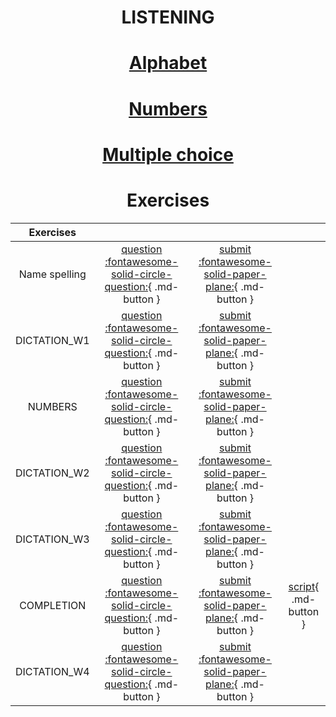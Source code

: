 
## <h1 style="text-align: center;">LISTENING</h1>

# <h1 style="text-align: center;">[Alphabet](https://drive.google.com/file/d/1LokVtxI0IQLM5y-nRoYc9YB0Eyy9t_b1/view?usp=sharing)</h1>

# <h1 style="text-align: center;">[Numbers](https://drive.google.com/file/d/1NnMOTvewQ1LaKjUdC0AnZTD84ZUwEd7v/view?usp=sharing)</h1>

# <h1 style="text-align: center;">[Multiple choice](https://drive.google.com/file/d/1MojIZNzdKyi-4ewVHlHFlmsssa9fxmuW/view)</h1>

# <h1 style="text-align: center;">Exercises</h1>
| Exercises | | | |
| :-----------: | :-----------: | :-----------: | :-----------: |
| Name spelling | [question :fontawesome-solid-circle-question:](https://docs.google.com/forms/d/e/1FAIpQLSe4P7R6RqjYdxyYSroniGPYZm9vxJiHoDSBZCsKGKocVVnlgA/viewform){ .md-button } |  [submit :fontawesome-solid-paper-plane:](https://docs.google.com/forms/d/e/1FAIpQLSe4P7R6RqjYdxyYSroniGPYZm9vxJiHoDSBZCsKGKocVVnlgA/viewform){ .md-button } |
| DICTATION_W1 | [question :fontawesome-solid-circle-question:](https://docs.google.com/forms/d/e/1FAIpQLSc5ROsll_3bt43znSO026kTc6Od-GpZfWJkgs03wiIgyidNNA/viewform){ .md-button } | [submit :fontawesome-solid-paper-plane:](https://docs.google.com/forms/d/e/1FAIpQLSc5ROsll_3bt43znSO026kTc6Od-GpZfWJkgs03wiIgyidNNA/viewform){ .md-button } |
| NUMBERS | [question :fontawesome-solid-circle-question:](https://docs.google.com/forms/d/e/1FAIpQLSd2ed9zISv-Ns4mod6j-jcUp-o68UdCQ6gi1Nqm3UUrwl9qAQ/viewform){ .md-button } | [submit :fontawesome-solid-paper-plane:](https://docs.google.com/forms/d/e/1FAIpQLSd2ed9zISv-Ns4mod6j-jcUp-o68UdCQ6gi1Nqm3UUrwl9qAQ/viewform){ .md-button } |
| DICTATION_W2 | [question :fontawesome-solid-circle-question:](https://docs.google.com/forms/d/e/1FAIpQLSdxAJLB0b1feJF1R9iJeDaODEpJ12wPOjOvljv0BG99_KiavQ/viewform){ .md-button } | [submit :fontawesome-solid-paper-plane:](https://docs.google.com/forms/d/e/1FAIpQLSdxAJLB0b1feJF1R9iJeDaODEpJ12wPOjOvljv0BG99_KiavQ/viewform){ .md-button } |
| DICTATION_W3 | [question :fontawesome-solid-circle-question:](https://docs.google.com/forms/d/e/1FAIpQLSe2ok1nUDi3TYmm8I13Nrya1_9-KQ8PMHU_STqbOmHIqliGfQ/viewform){ .md-button } | [submit :fontawesome-solid-paper-plane:](https://docs.google.com/forms/d/e/1FAIpQLSe2ok1nUDi3TYmm8I13Nrya1_9-KQ8PMHU_STqbOmHIqliGfQ/viewform){ .md-button } |
| COMPLETION | [question :fontawesome-solid-circle-question:](https://docs.google.com/forms/d/e/1FAIpQLSd2UgugjiPg1qni6d9zEfAcBSMIGag97FH_dZ0yJP8abIBt6A/viewform){ .md-button } | [submit :fontawesome-solid-paper-plane:](https://docs.google.com/forms/d/e/1FAIpQLSd2UgugjiPg1qni6d9zEfAcBSMIGag97FH_dZ0yJP8abIBt6A/viewform){ .md-button } | [script](https://docs.google.com/document/d/1Ik-rSuUsTcNDsXKd07YEjJehrj8shXRBm4UVLbdJiUM/edit?fbclid=IwZXh0bgNhZW0CMTAAAR30kDJkxTjQsAdjQkTO4oFYQRKqAPVj_uQCQQe3Ob2K7abuh7g_X-6I98g_aem_FdiYGwpWWqVOCTa_h_OUlA){ .md-button } |
| DICTATION_W4 | [question :fontawesome-solid-circle-question:](https://docs.google.com/forms/d/e/1FAIpQLScHIh41wGTqvE47mi-5I34SpPtEIletvHUMb8k2YTtFFHspwA/viewform){ .md-button } | [submit :fontawesome-solid-paper-plane:](https://docs.google.com/forms/d/e/1FAIpQLScHIh41wGTqvE47mi-5I34SpPtEIletvHUMb8k2YTtFFHspwA/viewform){ .md-button } |